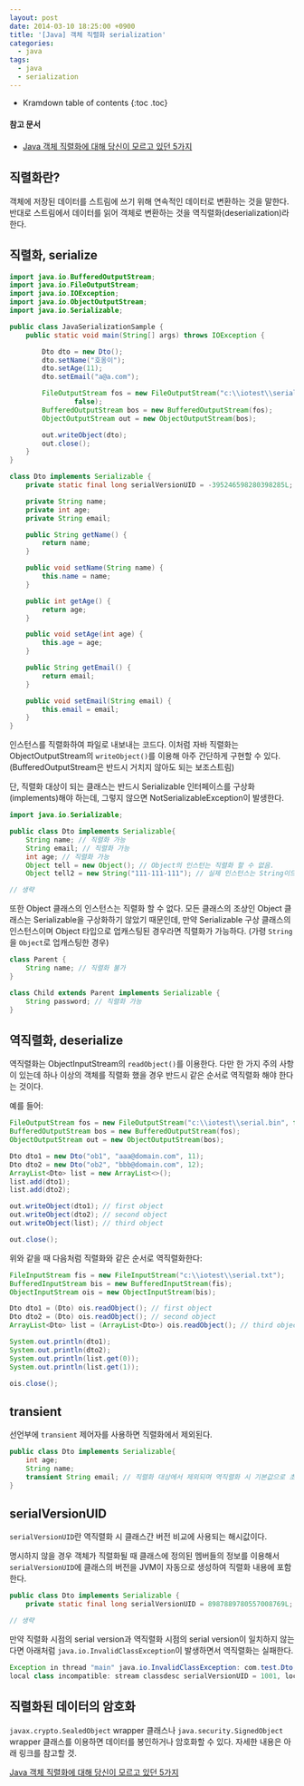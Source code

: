 ```yaml
---
layout: post
date: 2014-03-10 18:25:00 +0900
title: '[Java] 객체 직렬화 serialization'
categories:
  - java
tags:
  - java
  - serialization
---
```


* Kramdown table of contents
{:toc .toc}

#### 참고 문서

- [Java 객체 직렬화에 대해 당신이 모르고 있던 5가지](/attachments/j-5things.pdf)


## 직렬화란?

객체에 저장된 데이터를 스트림에 쓰기 위해 연속적인 데이터로 변환하는 것을 말한다. 반대로 스트림에서 데이터를 읽어 객체로 변환하는 것을 역직렬화(deserialization)라 한다.


## 직렬화, serialize

```java
import java.io.BufferedOutputStream;
import java.io.FileOutputStream;
import java.io.IOException;
import java.io.ObjectOutputStream;
import java.io.Serializable;

public class JavaSerializationSample {
    public static void main(String[] args) throws IOException {

        Dto dto = new Dto();
        dto.setName("호옹이");
        dto.setAge(11);
        dto.setEmail("a@a.com");

        FileOutputStream fos = new FileOutputStream("c:\\iotest\\serial.txt",
                false);
        BufferedOutputStream bos = new BufferedOutputStream(fos);
        ObjectOutputStream out = new ObjectOutputStream(bos);

        out.writeObject(dto);
        out.close();
    }
}

class Dto implements Serializable {
    private static final long serialVersionUID = -395246598280398285L;

    private String name;
    private int age;
    private String email;

    public String getName() {
        return name;
    }

    public void setName(String name) {
        this.name = name;
    }

    public int getAge() {
        return age;
    }

    public void setAge(int age) {
        this.age = age;
    }

    public String getEmail() {
        return email;
    }

    public void setEmail(String email) {
        this.email = email;
    }
}
```

인스턴스를 직렬화하여 파일로 내보내는 코드다. 이처럼 자바 직렬화는 ObjectOutputStream의 `writeObject()`를 이용해 아주 간단하게 구현할 수 있다.(BufferedOutputStream은 반드시 거치지 않아도 되는 보조스트림)

단, 직렬화 대상이 되는 클래스는 반드시 Serializable 인터페이스를 구상화(implements)해야 하는데, 그렇지 않으면 NotSerializableException이 발생한다.

```java
import java.io.Serializable;

public class Dto implements Serializable{
    String name; // 직렬화 가능
    String email; // 직렬화 가능
    int age; // 직렬화 가능
    Object tell = new Object(); // Object의 인스턴는 직렬화 할 수 없음.
    Object tell2 = new String("111-111-111"); // 실제 인스턴스는 String이므로 직렬화 가능

// 생략
```

또한 Object 클래스의 인스턴스는 직렬화 할 수 없다. 모든 클래스의 조상인 Object 클래스는 Serializable을 구상화하기 않았기 때문인데, 만약 Serializable 구상 클래스의 인스턴스이며 Object 타입으로 업캐스팅된 경우라면 직렬화가 가능하다. (가령 `String`을 `Object`로 업캐스팅한 경우)

```java
class Parent {
    String name; // 직렬화 불가
}

class Child extends Parent implements Serializable {
    String password; // 직렬화 가능
}
```


## 역직렬화, deserialize

역직렬화는 ObjectInputStream의 `readObject()`를 이용한다. 다만 한 가지 주의 사항이 있는데 하나 이상의 객체를 직렬화 했을 경우 반드시 같은 순서로 역직렬화 해야 한다는 것이다.

예를 들어:

```java
FileOutputStream fos = new FileOutputStream("c:\\iotest\\serial.bin", false);
BufferedOutputStream bos = new BufferedOutputStream(fos);
ObjectOutputStream out = new ObjectOutputStream(bos);

Dto dto1 = new Dto("ob1", "aaa@domain.com", 11);
Dto dto2 = new Dto("ob2", "bbb@domain.com", 12);
ArrayList<Dto> list = new ArrayList<>();
list.add(dto1);
list.add(dto2);

out.writeObject(dto1); // first object
out.writeObject(dto2); // second object
out.writeObject(list); // third object

out.close();
```

위와 같을 때 다음처럼 직렬화와 같은 순서로 역직렬화한다:

```java
FileInputStream fis = new FileInputStream("c:\\iotest\\serial.txt");
BufferedInputStream bis = new BufferedInputStream(fis);
ObjectInputStream ois = new ObjectInputStream(bis);

Dto dto1 = (Dto) ois.readObject(); // first object
Dto dto2 = (Dto) ois.readObject(); // second object
ArrayList<Dto> list = (ArrayList<Dto>) ois.readObject(); // third object

System.out.println(dto1);
System.out.println(dto2);
System.out.println(list.get(0));
System.out.println(list.get(1));

ois.close();
```


## transient

선언부에 `transient` 제어자를 사용하면 직렬화에서 제외된다.

```java
public class Dto implements Serializable{
    int age;
    String name;
    transient String email; // 직렬화 대상에서 제외되며 역직렬화 시 기본값으로 초기화된다.
}
```


## serialVersionUID

`serialVersionUID`란 역직렬화 시 클래스간 버전 비교에 사용되는 해시값이다.

명시하지 않을 경우 객체가 직렬화될 때 클래스에 정의된 멤버들의 정보를 이용해서 `serialVersionUID`에 클래스의 버전을 JVM이 자동으로 생성하여 직렬화 내용에 포함한다.

```java
public class Dto implements Serializable {
    private static final long serialVersionUID = 8987889780557008769L;

// 생략
```

만약 직렬화 시점의 serial version과 역직렬화 시점의 serial version이 일치하지 않는다면 아래처럼 `java.io.InvalidClassException`이 발생하면서 역직렬화는 실패한다.

```java
Exception in thread "main" java.io.InvalidClassException: com.test.Dto;
local class incompatible: stream classdesc serialVersionUID = 1001, local class serialVersionUID = 1002
```


## 직렬화된 데이터의 암호화

`javax.crypto.SealedObject` wrapper 클래스나 `java.security.SignedObject` wrapper 클래스를 이용하면 데이터를 봉인하거나 암호화할 수 있다. 자세한 내용은 아래 링크를 참고할 것.

[Java 객체 직렬화에 대해 당신이 모르고 있던 5가지](https://www.google.com/url?sa=t&rct=j&q=&esrc=s&source=web&cd=1&cad=rja&uact=8&ved=2ahUKEwj02-n5ppffAhUBWbwKHUq9CgEQFjAAegQIBxAC&url=http%3A%2F%2Fcfile30.uf.tistory.com%2Fattach%2F26613D375537C8D71B6149&usg=AOvVaw0d13LGC4OGxmQj2UCEE2jC)
